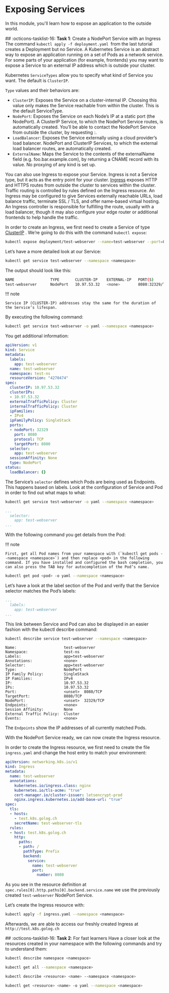# Exposing Services

In this module, you'll learn how to expose an application to the outside world.

## :octicons-tasklist-16: **Task 1**: Create a NodePort Service with an Ingress
The command `kubectl apply -f deployment.yaml `from the last tutorial creates a Deployment but no Service. A Kubernetes Service is an abstract way to expose an application running on a set of Pods as a network service. For some parts of your application (for example, frontends) you may want to expose a Service to an external IP address which is outside your cluster.

Kubernetes `ServiceTypes` allow you to specify what kind of Service you want. The default is `ClusterIP`.

`Type` values and their behaviors are:

- `ClusterIP`: Exposes the Service on a cluster-internal IP. Choosing this value only makes the Service reachable from within the cluster. This is the default ServiceType.
- `NodePort`: Exposes the Service on each Node’s IP at a static port (the NodePort). A ClusterIP Service, to which the NodePort Service routes, is automatically created. You’ll be able to contact the NodePort Service from outside the cluster, by requesting <NodeIP>:<NodePort>.
- `LoadBalancer`: Exposes the Service externally using a cloud provider’s load balancer. NodePort and ClusterIP Services, to which the external load balancer routes, are automatically created.
- `ExternalName`: Maps the Service to the contents of the externalName field (e.g. foo.bar.example.com), by returning a CNAME record with its value. No proxying of any kind is set up.

You can also use Ingress to expose your Service. Ingress is not a Service type, but it acts as the entry point for your cluster. [Ingress](https://kubernetes.io/docs/concepts/services-networking/ingress/) exposes HTTP and HTTPS routes from outside the cluster to services within the cluster. Traffic routing is controlled by rules defined on the Ingress resource. An Ingress may be configured to give Services externally reachable URLs, load balance traffic, terminate SSL / TLS, and offer name-based virtual hosting. An Ingress controller is responsible for fulfilling the route, usually with a load balancer, though it may also configure your edge router or additional frontends to help handle the traffic.

In order to create an Ingress, we first need to create a Service of type [ClusterIP](https://kubernetes.io/docs/concepts/services-networking/service/#publishing-services-service-types) . We’re going to do this with the command `kubectl expose`:

```bash
kubectl expose deployment/test-webserver --name=test-webserver --port=8080 --target-port=8080 --type=NodePort --namespace <namespace>
```

Let’s have a more detailed look at our Service:

```bash
kubectl get service test-webserver --namespace <namespace>
```

The output should look like this:

```bash
NAME                TYPE       CLUSTER-IP    EXTERNAL-IP   PORT(S)        AGE
test-webserver      NodePort   10.97.53.32   <none>        8080:32329/TCP   4s
```

!!! note

    Service IP (CLUSTER-IP) addresses stay the same for the duration of the Service’s lifespan.

By executing the following command:

```bash
kubectl get service test-webserver -o yaml --namespace <namespace>
```

You get additional information:

```yaml
apiVersion: v1
kind: Service
metadata:
  labels:
    app: test-webserver
  name: test-webserver
  namespace: test-ns
  resourceVersion: "4270474"
spec:
  clusterIP: 10.97.53.32
  clusterIPs:
  - 10.97.53.32
  externalTrafficPolicy: Cluster
  internalTrafficPolicy: Cluster
  ipFamilies:
  - IPv4
  ipFamilyPolicy: SingleStack
  ports:
  - nodePort: 32329
    port: 8080
    protocol: TCP
    targetPort: 8080
  selector:
    app: test-webserver
  sessionAffinity: None
  type: NodePort
status:
  loadBalancer: {}
```

The Service’s `selector` defines which Pods are being used as Endpoints. This happens based on labels. Look at the configuration of Service and Pod in order to find out what maps to what:

```bash
kubectl get service test-webserver -o yaml --namespace <namespace>
```

```yaml
...
  selector:
    app: test-webserver
...
```

With the following command you get details from the Pod:

!!! note

    First, get all Pod names from your namespace with (`kubectl get pods --namespace <namespace>`) and then replace <pod> in the following command. If you have installed and configured the bash completion, you can also press the TAB key for autocompletion of the Pod’s name.

```bash
kubectl get pod <pod> -o yaml --namespace <namespace>
```

Let’s have a look at the label section of the Pod and verify that the Service selector matches the Pod’s labels:

```yaml
...
  labels:
    app: test-webserver
...
```

This link between Service and Pod can also be displayed in an easier fashion with the kubectl describe command:

```bash
kubectl describe service test-webserver --namespace <namespace>
```

```
Name:                     test-webserver
Namespace:                test-ns
Labels:                   app=test-webserver
Annotations:              <none>
Selector:                 app=test-webserver
Type:                     NodePort
IP Family Policy:         SingleStack
IP Families:              IPv4
IP:                       10.97.53.32
IPs:                      10.97.53.32
Port:                     <unset>  8080/TCP
TargetPort:               8080/TCP
NodePort:                 <unset>  32329/TCP
Endpoints:                <none>
Session Affinity:         None
External Traffic Policy:  Cluster
Events:                   <none>
```

The `Endpoints` show the IP addresses of all currently matched Pods.

With the NodePort Service ready, we can now create the Ingress resource.

In order to create the Ingress resource, we first need to create the file `ingress.yaml` and change the host entry to match your environment:

```yaml
apiVersion: networking.k8s.io/v1
kind: Ingress
metadata:
  name: test-webserver
  annotations:
    kubernetes.io/ingress.class: nginx
    kubernetes.io/tls-acme: "true"
    cert-manager.io/cluster-issuer: letsencrypt-prod
    nginx.ingress.kubernetes.io/add-base-url: "true"
spec:
  tls:
  - hosts:
    - test.k8s.golog.ch
    secretName: test-webserver-tls
  rules:
  - host: test.k8s.golog.ch
    http:
      paths:
      - path: /
        pathType: Prefix
        backend:
          service:
            name: test-webserver
            port:
              number: 8080
```

As you see in the resource definition at `spec.rules[0].http.paths[0].backend.service.name` we use the previously created `test-webserver` NodePort Service.

Let’s create the Ingress resource with:

```bash
kubectl apply -f ingress.yaml --namespace <namespace>
```

Afterwards, we are able to access our freshly created Ingress at `http://test.k8s.golog.ch`

## :octicons-tasklist-16: **Task 2**: For fast learners
Have a closer look at the resources created in your namespace <namespace> with the following commands and try to understand them:

```bash
kubectl describe namespace <namespace>
```

```bash
kubectl get all --namespace <namespace>
```

```bash
kubectl describe <resource> <name> --namespace <namespace>
```

```bash
kubectl get <resource> <name> -o yaml --namespace <namespace>
```
